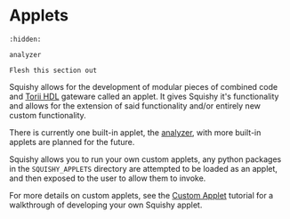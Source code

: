# Applets

```{toctree}
:hidden:

analyzer
```

```{todo}
Flesh this section out
```

Squishy allows for the development of modular pieces of combined code and [Torii HDL] gateware called an applet. It gives Squishy it's functionality and allows for the extension of said functionality and/or entirely new custom functionality.

There is currently one built-in applet, the [analyzer], with more built-in applets are planned for the future.

Squishy allows you to run your own custom applets, any python packages in the `SQUISHY_APPLETS` directory are attempted to be loaded as an applet, and then exposed to the user to allow them to invoke.

For more details on custom applets, see the [Custom Applet] tutorial for a walkthrough of developing your own Squishy applet.

[Custom Applet]: ../tutorials/applets/index.md
[analyzer]: ./analyzer.md
[Torii HDL]: https://github.com/shrine-maiden-heavy-industries/torii-hdl
